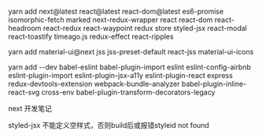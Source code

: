 yarn add next@latest react@latest react-dom@latest es6-promise isomorphic-fetch marked next-redux-wrapper react react-dom react-headroom react-redux react-waypoint redux store styled-jsx react-modal react-toastify timeago.js redux-effect react-ripples

yarn add material-ui@next jss jss-preset-default react-jss material-ui-icons

yarn add --dev babel-eslint babel-plugin-import eslint eslint-config-airbnb eslint-plugin-import eslint-plugin-jsx-a11y eslint-plugin-react express redux-devtools-extension webpack-bundle-analyzer babel-plugin-inline-react-svg cross-env babel-plugin-transform-decorators-legacy

next 开发笔记

styled-jsx 不能定义空样式，否则build后或报错styleid not found
